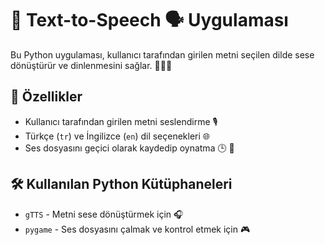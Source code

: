 # 📝 Text-to-Speech 🗣️ Uygulaması

Bu Python uygulaması, kullanıcı tarafından girilen metni seçilen dilde sese dönüştürür ve dinlenmesini sağlar. 🧑‍💻📜

## 🚀 Özellikler
- Kullanıcı tarafından girilen metni seslendirme 🎙️
- Türkçe (`tr`) ve İngilizce (`en`) dil seçenekleri 🌐
- Ses dosyasını geçici olarak kaydedip oynatma 🕒 🔄

## 🛠️ Kullanılan Python Kütüphaneleri
- `gTTS` - Metni sese dönüştürmek için 🎧
- `pygame` - Ses dosyasını çalmak ve kontrol etmek için 🎮